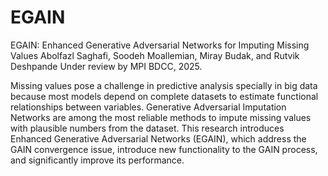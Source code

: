 # EGAIN
EGAIN: Enhanced Generative Adversarial Networks for Imputing Missing Values
Abolfazl Saghafi, Soodeh Moallemian, Miray Budak, and Rutvik Deshpande
Under review by MPI BDCC, 2025.

Missing values pose a challenge in predictive analysis specially in big data because most models depend on complete datasets to estimate functional relationships between variables. Generative Adversarial Imputation Networks are among the most reliable methods to impute missing values with plausible numbers from the dataset. This research introduces Enhanced Generative Adversarial Networks (EGAIN), which address the GAIN convergence issue, introduce new functionality to the GAIN process, and significantly improve its performance.
